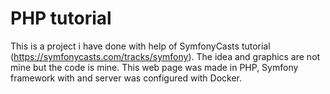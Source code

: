# PHP tutorial
This is a project i have done with help of SymfonyCasts tutorial (https://symfonycasts.com/tracks/symfony).
The idea and graphics are not mine but the code is mine.
This web page was made in PHP, Symfony framework with and server was configured with Docker.



